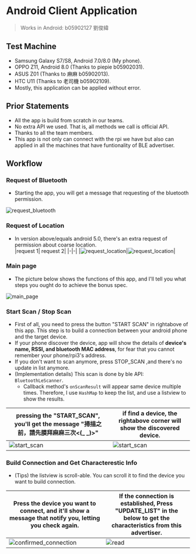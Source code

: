 Android Client Application
===

> Works in Android: b05902127 劉俊緯

## Test Machine

* Samsung Galaxy S7/S8, Android 7.0/8.0 (My phone).
* OPPO Z11, Android 8.0 (Thanks to piepie b05902031).
* ASUS Z01 (Thanks to 麻麻 b05902013).
* HTC U11 (Thanks to 老司機 b05902109).
* Mostly, this application can be applied without error.

## Prior Statements

* All the app is build from scratch in our teams.
* No extra API we used. That is, all methods we call is official API.
* Thanks to all the team members.
* This app is not only can connect with the rpi we have but also can applied in all the machines that have funtionality of BLE advertiser.

## Workflow

### Request of Bluetooth

* Starting the app, you will get a message that requesting of the bluetooth permission.

![request_bluetooth](img/request_bluetooth.jpg)

### Request of Location

* In version above/equals android 5.0, there's an extra request of permission about coarse location.  
|request 1| request 2|
|-|-|
|![request_location](img/request_location.jpg)|![request_location](img/request_location2.jpg)|

### Main page

* The picture below shows the functions of this app, and I'll tell you what steps you ought do to achieve the bonus spec.

![main_page](img/main_page.jpg)

### Start Scan / Stop Scan

* First of all, you need to press the button "START SCAN" in rightabove of this app. This step is to build a connection between your android phone and the target device.
* If your phone discover the device, app will show the details of **device's name, RSSI, and bluetooth MAC address**, for fear that you cannot remember your phone/rpi3's address.
* If you don't want to scan anymore, press STOP_SCAN ,and there's no update in list anymore.
* (Implementation details)  This scan is done by ble API: `BluetoothLeScanner`.
  * Callback method's `onScanResult` will appear same device multiple times. Therefore, I use `HashMap` to keep the list, and use a listview to show the results. 

|pressing the "START_SCAN", you'll get the message "掃描之前，請先膜拜麻麻三次<(_ _)>"|if find a device, the rightabove corner will show the discovered device.|
|-|-|
|![start_scan](/img/start_scan.jpg)|![start_scan](img/read.jpg)|

### Build Connection and Get Characterestic Info

* (Tips) the listview is scroll-able. You can scroll it to find the device you want to build connection.

|Press the device you want to connect, and it'll show a message that notify you, letting you check again.|If the connection is established, Press "UPDATE_LIST" in the below to get the characteristics from this advertiser.|
|-|-|
|![confirmed_connection](img/confirmed_connection.jpg)|![read](img/read.jpg)|